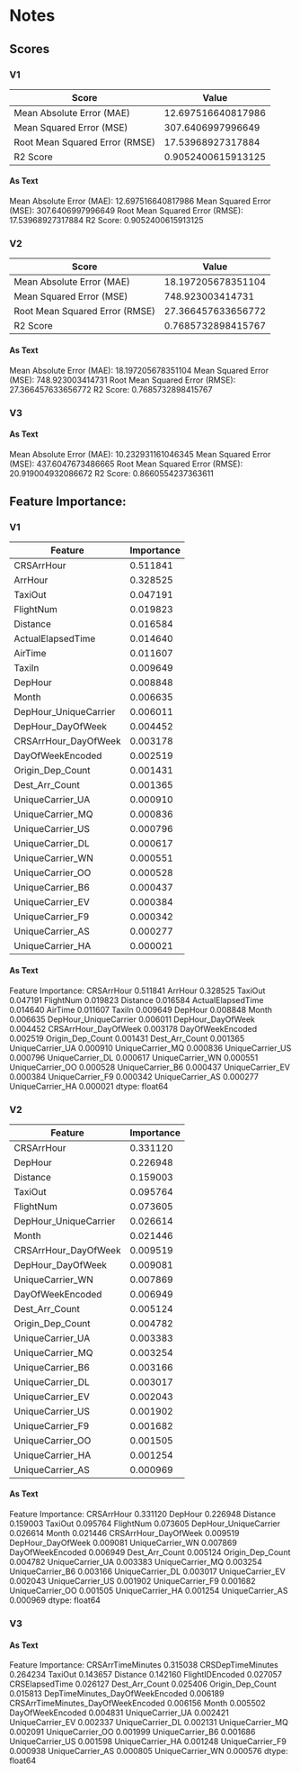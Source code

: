 # Notes

## Scores

### V1
| Score                          | Value              |
|--------------------------------|--------------------|
| Mean Absolute Error (MAE)      | 12.697516640817986 |
| Mean Squared Error (MSE)       | 307.6406997996649  |
| Root Mean Squared Error (RMSE) | 17.53968927317884  |
| R2 Score                       | 0.9052400615913125 |

#### As Text
Mean Absolute Error (MAE): 12.697516640817986
Mean Squared Error (MSE): 307.6406997996649
Root Mean Squared Error (RMSE): 17.53968927317884
R2 Score: 0.9052400615913125

### V2
| Score                          | Value               |
|--------------------------------|---------------------|
| Mean Absolute Error (MAE)      | 18.197205678351104  |
| Mean Squared Error (MSE)       | 748.923003414731    |
| Root Mean Squared Error (RMSE) | 27.366457633656772  |
| R2 Score                       | 0.7685732898415767  |

#### As Text
Mean Absolute Error (MAE): 18.197205678351104
Mean Squared Error (MSE): 748.923003414731
Root Mean Squared Error (RMSE): 27.366457633656772
R2 Score: 0.7685732898415767

### V3
#### As Text
Mean Absolute Error (MAE): 10.232931161046345
Mean Squared Error (MSE): 437.6047673486665
Root Mean Squared Error (RMSE): 20.919004932086672
R2 Score: 0.8660554237363611


## Feature Importance:

### V1
| Feature | Importance |
|---------|------------|
| CRSArrHour               | 0.511841 |
| ArrHour                  | 0.328525 |
| TaxiOut                  | 0.047191 |
| FlightNum                | 0.019823 |
| Distance                 | 0.016584 |
| ActualElapsedTime        | 0.014640 |
| AirTime                  | 0.011607 |
| TaxiIn                   | 0.009649 |
| DepHour                  | 0.008848 |
| Month                    | 0.006635 |
| DepHour_UniqueCarrier    | 0.006011 |
| DepHour_DayOfWeek        | 0.004452 |
| CRSArrHour_DayOfWeek     | 0.003178 |
| DayOfWeekEncoded         | 0.002519 |
| Origin_Dep_Count         | 0.001431 |
| Dest_Arr_Count           | 0.001365 |
| UniqueCarrier_UA         | 0.000910 |
| UniqueCarrier_MQ         | 0.000836 |
| UniqueCarrier_US         | 0.000796 |
| UniqueCarrier_DL         | 0.000617 |
| UniqueCarrier_WN         | 0.000551 |
| UniqueCarrier_OO         | 0.000528 |
| UniqueCarrier_B6         | 0.000437 |
| UniqueCarrier_EV         | 0.000384 |
| UniqueCarrier_F9         | 0.000342 |
| UniqueCarrier_AS         | 0.000277 |
| UniqueCarrier_HA         | 0.000021 |

#### As Text
Feature Importance:
CRSArrHour               0.511841
ArrHour                  0.328525
TaxiOut                  0.047191
FlightNum                0.019823
Distance                 0.016584
ActualElapsedTime        0.014640
AirTime                  0.011607
TaxiIn                   0.009649
DepHour                  0.008848
Month                    0.006635
DepHour_UniqueCarrier    0.006011
DepHour_DayOfWeek        0.004452
CRSArrHour_DayOfWeek     0.003178
DayOfWeekEncoded         0.002519
Origin_Dep_Count         0.001431
Dest_Arr_Count           0.001365
UniqueCarrier_UA         0.000910
UniqueCarrier_MQ         0.000836
UniqueCarrier_US         0.000796
UniqueCarrier_DL         0.000617
UniqueCarrier_WN         0.000551
UniqueCarrier_OO         0.000528
UniqueCarrier_B6         0.000437
UniqueCarrier_EV         0.000384
UniqueCarrier_F9         0.000342
UniqueCarrier_AS         0.000277
UniqueCarrier_HA         0.000021
dtype: float64

### V2
| Feature | Importance |
|---------|------------|
| CRSArrHour | 0.331120   |
| DepHour | 0.226948   |
| Distance | 0.159003   |
| TaxiOut | 0.095764   |
| FlightNum | 0.073605   |
| DepHour_UniqueCarrier | 0.026614   |
| Month | 0.021446   |
| CRSArrHour_DayOfWeek | 0.009519   |
| DepHour_DayOfWeek | 0.009081   |
| UniqueCarrier_WN | 0.007869   |
| DayOfWeekEncoded | 0.006949   |
| Dest_Arr_Count | 0.005124   |
| Origin_Dep_Count | 0.004782   |
| UniqueCarrier_UA | 0.003383   |
| UniqueCarrier_MQ | 0.003254   |
| UniqueCarrier_B6 | 0.003166   |
| UniqueCarrier_DL | 0.003017   |
| UniqueCarrier_EV | 0.002043   |
| UniqueCarrier_US | 0.001902   |
| UniqueCarrier_F9 | 0.001682   |
| UniqueCarrier_OO | 0.001505   |
| UniqueCarrier_HA | 0.001254   |
| UniqueCarrier_AS | 0.000969   |

#### As Text
Feature Importance:
CRSArrHour               0.331120
DepHour                  0.226948
Distance                 0.159003
TaxiOut                  0.095764
FlightNum                0.073605
DepHour_UniqueCarrier    0.026614
Month                    0.021446
CRSArrHour_DayOfWeek     0.009519
DepHour_DayOfWeek        0.009081
UniqueCarrier_WN         0.007869
DayOfWeekEncoded         0.006949
Dest_Arr_Count           0.005124
Origin_Dep_Count         0.004782
UniqueCarrier_UA         0.003383
UniqueCarrier_MQ         0.003254
UniqueCarrier_B6         0.003166
UniqueCarrier_DL         0.003017
UniqueCarrier_EV         0.002043
UniqueCarrier_US         0.001902
UniqueCarrier_F9         0.001682
UniqueCarrier_OO         0.001505
UniqueCarrier_HA         0.001254
UniqueCarrier_AS         0.000969
dtype: float64

### V3
#### As Text
Feature Importance:
CRSArrTimeMinutes                     0.315038
CRSDepTimeMinutes                     0.264234
TaxiOut                               0.143657
Distance                              0.142160
FlightIDEncoded                       0.027057
CRSElapsedTime                        0.026127
Dest_Arr_Count                        0.025406
Origin_Dep_Count                      0.015813
DepTimeMinutes_DayOfWeekEncoded       0.006189
CRSArrTimeMinutes_DayOfWeekEncoded    0.006156
Month                                 0.005502
DayOfWeekEncoded                      0.004831
UniqueCarrier_UA                      0.002421
UniqueCarrier_EV                      0.002337
UniqueCarrier_DL                      0.002131
UniqueCarrier_MQ                      0.002091
UniqueCarrier_OO                      0.001999
UniqueCarrier_B6                      0.001686
UniqueCarrier_US                      0.001598
UniqueCarrier_HA                      0.001248
UniqueCarrier_F9                      0.000938
UniqueCarrier_AS                      0.000805
UniqueCarrier_WN                      0.000576
dtype: float64

